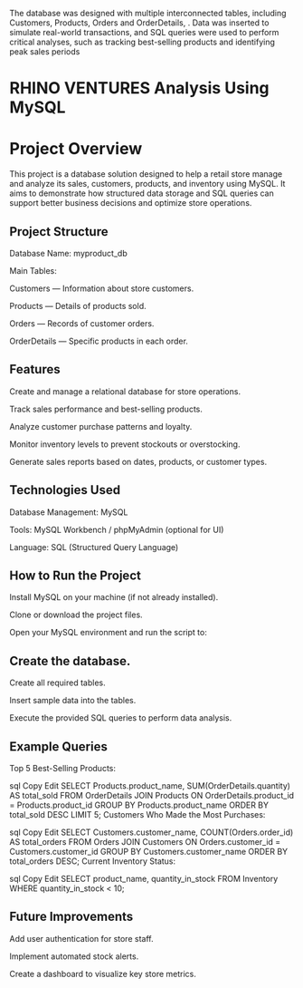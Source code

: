 
The database was designed with multiple interconnected tables, including Customers, Products, Orders and OrderDetails, . Data was inserted to simulate real-world transactions, and SQL queries were used to perform critical analyses, such as tracking best-selling products and identifying peak sales periods  
# RHINO VENTURES Analysis Using MySQL
# Project Overview
This project is a database solution designed to help a retail store manage and analyze its sales, customers, products, and inventory using MySQL. It aims to demonstrate how structured data storage and SQL queries can support better business decisions and optimize store operations.

## Project Structure
Database Name: myproduct_db

Main Tables:

Customers — Information about store customers.

Products — Details of products sold.

Orders — Records of customer orders.

OrderDetails — Specific products in each order.


## Features
Create and manage a relational database for store operations.

Track sales performance and best-selling products.

Analyze customer purchase patterns and loyalty.

Monitor inventory levels to prevent stockouts or overstocking.

Generate sales reports based on dates, products, or customer types.

## Technologies Used
Database Management: MySQL

Tools: MySQL Workbench / phpMyAdmin (optional for UI)

Language: SQL (Structured Query Language)

## How to Run the Project
Install MySQL on your machine (if not already installed).

Clone or download the project files.

Open your MySQL environment and run the script to:

## Create the database.

Create all required tables.

Insert sample data into the tables.

Execute the provided SQL queries to perform data analysis.

## Example Queries
Top 5 Best-Selling Products:

sql
Copy
Edit
SELECT Products.product_name, SUM(OrderDetails.quantity) AS total_sold
FROM OrderDetails
JOIN Products ON OrderDetails.product_id = Products.product_id
GROUP BY Products.product_name
ORDER BY total_sold DESC
LIMIT 5;
Customers Who Made the Most Purchases:

sql
Copy
Edit
SELECT Customers.customer_name, COUNT(Orders.order_id) AS total_orders
FROM Orders
JOIN Customers ON Orders.customer_id = Customers.customer_id
GROUP BY Customers.customer_name
ORDER BY total_orders DESC;
Current Inventory Status:

sql
Copy
Edit
SELECT product_name, quantity_in_stock
FROM Inventory
WHERE quantity_in_stock < 10;
## Future Improvements
Add user authentication for store staff.

Implement automated stock alerts.

Create a dashboard to visualize key store metrics.


